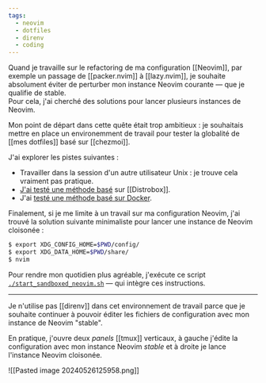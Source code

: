 ```yaml
---
tags:
  - neovim
  - dotfiles
  - direnv
  - coding
---
```

Quand je travaille sur le refactoring de ma configuration [[Neovim]], par exemple un passage de [[packer.nvim]] à [[lazy.nvim]], je souhaite absolument éviter de perturber mon instance Neovim courante — que je qualifie de stable.  
Pour cela, j'ai cherché des solutions pour lancer plusieurs instances de Neovim.

Mon point de départ dans cette quête était trop ambitieux : je souhaitais mettre en place un environemment de travail pour tester la globalité de [[mes dotfiles]] basé sur [[chezmoi]].

J'ai explorer les pistes suivantes :

- Travailler dans la session d'un autre utilisateur Unix : je trouve cela vraiment pas pratique.
- [J'ai testé une méthode basé](https://github.com/twpayne/chezmoi/discussions/3695#discussioncomment-9105492) sur [[Distrobox]].
- J'ai [testé une méthode basé sur Docker](https://github.com/stephane-klein/dotfiles/tree/docker-test/lazyvim).

Finalement, si je me limite à un travail sur ma configuration Neovim, j'ai trouvé la solution suivante minimaliste pour lancer une instance de Neovim cloisonée :

```sh
$ export XDG_CONFIG_HOME=$PWD/config/
$ export XDG_DATA_HOME=$PWD/share/
$ nvim
```

Pour rendre mon quotidien plus agréable, j'exécute ce script [`./start_sandboxed_neovim.sh`](https://github.com/stephane-klein/dotfiles/blob/neovim-playground/neovim-playground/start_sandboxed_neovim.sh) — qui intègre ces instructions.

---

Je n'utilise pas [[direnv]] dans cet environnement de travail parce que je souhaite continuer à pouvoir éditer les fichiers de configuration avec mon instance de Neovim "stable".

En pratique, j'ouvre deux *panels* [[tmux]] verticaux, à gauche j'édite la configuration avec mon instance Neovim *stable* et à droite je lance l'instance Neovim cloisonée.

![[Pasted image 20240526125958.png]]